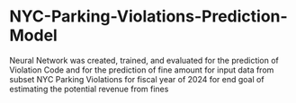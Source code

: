 # NYC-Parking-Violations-Prediction-Model
Neural Network was created, trained, and evaluated for the prediction of Violation Code and for the prediction of fine amount for input data from subset NYC Parking Violations for fiscal year of 2024 for end goal of estimating the potential revenue from fines 
